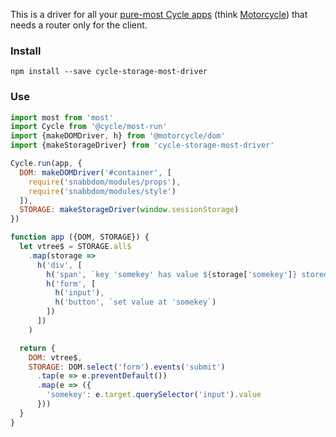 This is a driver for all your [pure-most Cycle apps](https://github.com/cyclejs/most-run) (think [Motorcycle](https://github.com/motorcyclejs/core#merging-with-cyclejs)) that needs a router only for the client.

### Install

```
npm install --save cycle-storage-most-driver
```


### Use

```javascript
import most from 'most'
import Cycle from '@cycle/most-run'
import {makeDOMDriver, h} from '@motorcycle/dom'
import {makeStorageDriver} from 'cycle-storage-most-driver'

Cycle.run(app, {
  DOM: makeDOMDriver('#container', [
    require('snabbdom/modules/props'),
    require('snabbdom/modules/style')
  ]),
  STORAGE: makeStorageDriver(window.sessionStorage)
})

function app ({DOM, STORAGE}) {
  let vtree$ = STORAGE.all$
    .map(storage =>
      h('div', [
        h('span', `key 'somekey' has value ${storage['somekey']} stored.`),
        h('form', [
          h('input'),
          h('button', `set value at 'somekey`)
        ])
      ])
    )

  return {
    DOM: vtree$,
    STORAGE: DOM.select('form').events('submit')
      .tap(e => e.preventDefault())
      .map(e => ({
        'somekey': e.target.querySelector('input').value
      }))
  }
}
```
